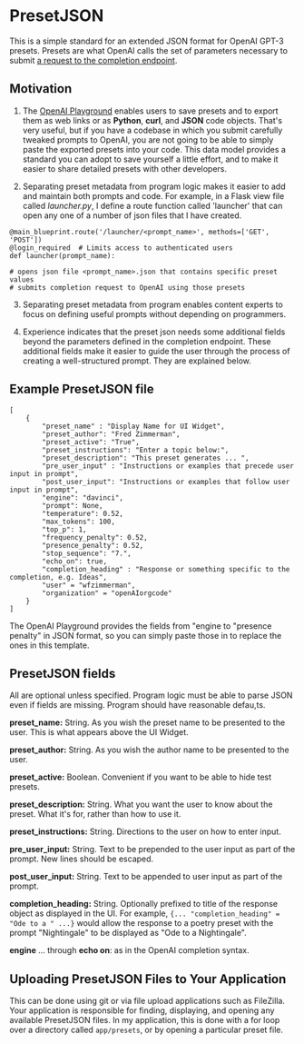 # PresetJSON

This is a simple standard for an extended JSON format for OpenAI GPT-3 presets. Presets are what OpenAI calls the set of parameters necessary to submit [a request to the completion endpoint](https://beta.openai.com/docs/api-reference/completions/create). 

## Motivation

 1. The [OpenAI Playground](https://beta.openai.com/playground) enables users to save presets and to export them as web links or as **Python**, **curl**, and **JSON** code objects.  That's very useful, but if you have a codebase in which you submit carefully tweaked prompts to OpenAI, you are not going to be able to simply paste the exported presets into your code. This data model provides a standard you can adopt to save yourself a little effort, and to make it easier to share detailed presets with other developers.
   
 2. Separating preset metadata from program logic makes it easier to add and maintain both prompts and code.  For example, in a Flask view file called *launcher.py*, I define a route function called 'launcher' that can open any one of a number of json files that I have created.

```
@main_blueprint.route('/launcher/<prompt_name>', methods=['GET', 'POST'])
@login_required  # Limits access to authenticated users
def launcher(prompt_name):

# opens json file <prompt_name>.json that contains specific preset values
# submits completion request to OpenAI using those presets

```

3. Separating preset metadata from program  enables content experts to focus on defining useful prompts without depending on programmers.

4. Experience indicates that the preset json needs some additional fields beyond the parameters defined in the completion endpoint.  These additional fields make it easier to guide the user through the process of creating a well-structured prompt.  They are explained below.


## Example PresetJSON file
```
[
    {
        "preset_name" : "Display Name for UI Widget",
        "preset_author": "Fred Zimmerman",
        "preset_active": "True",
        "preset_instructions": "Enter a topic below:",
        "preset_description": "This preset generates ... ",
        "pre_user_input" : "Instructions or examples that precede user input in prompt",
        "post_user_input": "Instructions or examples that follow user input in prompt",
        "engine": "davinci",
        "prompt": None,
        "temperature": 0.52,
        "max_tokens": 100,
        "top_p": 1,
        "frequency_penalty": 0.52,
        "presence_penalty": 0.52,
        "stop_sequence": "7.",
        "echo_on": true,
        "completion_heading" : "Response or something specific to the completion, e.g. Ideas",
        "user" = "wfzimmerman",
        "organization" = "openAIorgcode"
    }
]

```

The OpenAI Playground provides the fields from "engine to "presence penalty" in JSON format, so you can simply paste those in to replace the ones in this template.

## PresetJSON fields

All are optional unless specified.  Program logic must be able to parse JSON even if fields are missing. Program should have reasonable defau,ts.

**preset_name:** String.  As you wish the preset name to be presented to the user. This is what appears above the UI Widget.

**preset_author:** String.  As you wish the author name to be presented to the user.

**preset_active:** Boolean.  Convenient if you want to be able to hide test presets.

**preset_description:** String.  What you want the user to know about the preset.  What it's for, rather than how to use it.

**preset_instructions:** String. Directions to the user on how to enter input.

**pre_user_input:** String.  Text to be prepended to the user input as part of the prompt.  New lines should be escaped.

**post_user_input:** String. Text to be appended to user input as part of the prompt.

**completion_heading:** String.  Optionally prefixed to title of the response object as displayed in the UI.  For example, `{... "completion_heading" = "Ode to a " ...}` would allow the response to a poetry preset with the prompt "Nightingale" to be displayed  as "Ode to a Nightingale".

**engine** ... through **echo on**: as in the OpenAI completion syntax.

## Uploading PresetJSON Files to Your Application

This can be done using git or via file upload applications such as FileZilla.  Your application is responsible for finding, displaying, and opening any available PresetJSON files.  In my application, this is done with a for loop over a directory called `app/presets`, or by opening a particular preset file.

